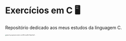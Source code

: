 # Exercícios em C :desktop_computer:

Repositório dedicado aos meus estudos da linguagem C.

<img src="https://play-lh.googleusercontent.com/WCwcq3DvY0pbaTqUfU1ToySB2s5mmqAUxcLcTN3Y2J5l-sDwS2L2z6_qmCYNX9wdXg" alt="play-lh.googleusercontent.com/WCwcq3DvY0pbaTqUf..." style="zoom:25%;" />

